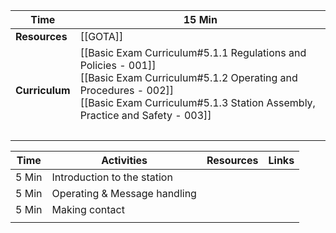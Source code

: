 
| **Time**       | 15 Min                                                                                                                                                                                                                  |
| -------------- | ----------------------------------------------------------------------------------------------------------------------------------------------------------------------------------------------------------------------- |
| **Resources**  | [[GOTA]]                                                                                                                                                                                                                |
| **Curriculum** | [[Basic Exam Curriculum#5.1.1 Regulations and Policies - 001]]<br>[[Basic Exam Curriculum#5.1.2 Operating and Procedures - 002]]<br>[[Basic Exam Curriculum#5.1.3 Station Assembly, Practice and Safety - 003]]<br><br> |
|                |                                                                                                                                                                                                                         |

| **Time** | **Activities**               | **Resources** | **Links** |
| -------- | ---------------------------- | ------------- | --------- |
| 5 Min    | Introduction to the station  |               |           |
| 5 Min    | Operating & Message handling |               |           |
| 5 Min    | Making contact               |               |           |
|          |                              |               |           |
